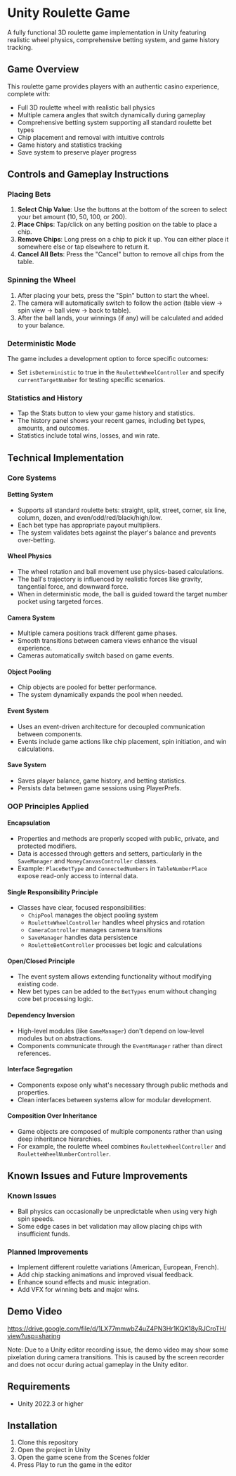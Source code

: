 # Unity Roulette Game

A fully functional 3D roulette game implementation in Unity featuring realistic wheel physics, comprehensive betting system, and game history tracking.

## Game Overview

This roulette game provides players with an authentic casino experience, complete with:
- Full 3D roulette wheel with realistic ball physics
- Multiple camera angles that switch dynamically during gameplay
- Comprehensive betting system supporting all standard roulette bet types
- Chip placement and removal with intuitive controls
- Game history and statistics tracking
- Save system to preserve player progress

## Controls and Gameplay Instructions

### Placing Bets
1. **Select Chip Value**: Use the buttons at the bottom of the screen to select your bet amount (10, 50, 100, or 200).
2. **Place Chips**: Tap/click on any betting position on the table to place a chip.
3. **Remove Chips**: Long press on a chip to pick it up. You can either place it somewhere else or tap elsewhere to return it.
4. **Cancel All Bets**: Press the "Cancel" button to remove all chips from the table.

### Spinning the Wheel
1. After placing your bets, press the "Spin" button to start the wheel.
2. The camera will automatically switch to follow the action (table view → spin view → ball view → back to table).
3. After the ball lands, your winnings (if any) will be calculated and added to your balance.

### Deterministic Mode
The game includes a development option to force specific outcomes:
- Set `isDeterministic` to true in the `RouletteWheelController` and specify `currentTargetNumber` for testing specific scenarios.

### Statistics and History
- Tap the Stats button to view your game history and statistics.
- The history panel shows your recent games, including bet types, amounts, and outcomes.
- Statistics include total wins, losses, and win rate.

## Technical Implementation

### Core Systems

#### Betting System
- Supports all standard roulette bets: straight, split, street, corner, six line, column, dozen, and even/odd/red/black/high/low.
- Each bet type has appropriate payout multipliers.
- The system validates bets against the player's balance and prevents over-betting.

#### Wheel Physics
- The wheel rotation and ball movement use physics-based calculations.
- The ball's trajectory is influenced by realistic forces like gravity, tangential force, and downward force.
- When in deterministic mode, the ball is guided toward the target number pocket using targeted forces.

#### Camera System
- Multiple camera positions track different game phases.
- Smooth transitions between camera views enhance the visual experience.
- Cameras automatically switch based on game events.

#### Object Pooling
- Chip objects are pooled for better performance.
- The system dynamically expands the pool when needed.

#### Event System
- Uses an event-driven architecture for decoupled communication between components.
- Events include game actions like chip placement, spin initiation, and win calculations.

#### Save System
- Saves player balance, game history, and betting statistics.
- Persists data between game sessions using PlayerPrefs.

### OOP Principles Applied

#### Encapsulation
- Properties and methods are properly scoped with public, private, and protected modifiers.
- Data is accessed through getters and setters, particularly in the `SaveManager` and `MoneyCanvasController` classes.
- Example: `PlaceBetType` and `ConnectedNumbers` in `TableNumberPlace` expose read-only access to internal data.

#### Single Responsibility Principle
- Classes have clear, focused responsibilities:
  - `ChipPool` manages the object pooling system
  - `RouletteWheelController` handles wheel physics and rotation
  - `CameraController` manages camera transitions
  - `SaveManager` handles data persistence
  - `RouletteBetController` processes bet logic and calculations

#### Open/Closed Principle
- The event system allows extending functionality without modifying existing code.
- New bet types can be added to the `BetTypes` enum without changing core bet processing logic.

#### Dependency Inversion
- High-level modules (like `GameManager`) don't depend on low-level modules but on abstractions.
- Components communicate through the `EventManager` rather than direct references.

#### Interface Segregation
- Components expose only what's necessary through public methods and properties.
- Clean interfaces between systems allow for modular development.

#### Composition Over Inheritance
- Game objects are composed of multiple components rather than using deep inheritance hierarchies.
- For example, the roulette wheel combines `RouletteWheelController` and `RouletteWheelNumberController`.

## Known Issues and Future Improvements

### Known Issues
- Ball physics can occasionally be unpredictable when using very high spin speeds.
- Some edge cases in bet validation may allow placing chips with insufficient funds.

### Planned Improvements
- Implement different roulette variations (American, European, French).
- Add chip stacking animations and improved visual feedback.
- Enhance sound effects and music integration.
- Add VFX for winning bets and major wins.


## Demo Video

https://drive.google.com/file/d/1LX77mmwbZ4uZ4PN3Hr1KQK18yRJCroTH/view?usp=sharing

Note: Due to a Unity editor recording issue, the demo video may show some pixelation during camera transitions. This is caused by the screen recorder and does not occur during actual gameplay in the Unity editor.

## Requirements

- Unity 2022.3 or higher

## Installation

1. Clone this repository
2. Open the project in Unity
3. Open the game scene from the Scenes folder
4. Press Play to run the game in the editor
